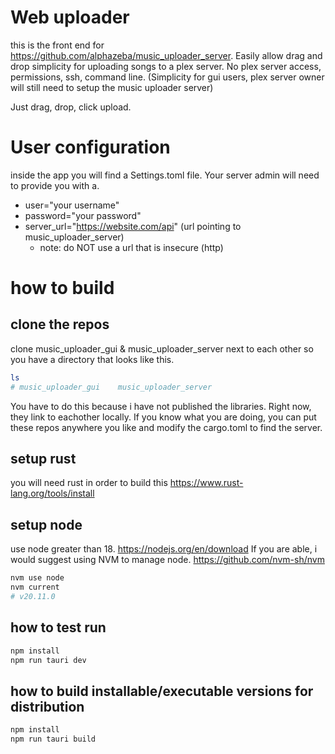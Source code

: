 # Web uploader
this is the front end for https://github.com/alphazeba/music_uploader_server.
Easily allow drag and drop simplicity for uploading songs to a plex server.  No plex server access, permissions, ssh, command line. (Simplicity for gui users, plex server owner will still need to setup the music uploader server)

Just drag, drop, click upload.

# User configuration
inside the app you will find a Settings.toml file.
Your server admin will need to provide you with a.
- user="your username"
- password="your password"
- server_url="https://website.com/api" (url pointing to music_uploader_server)
    - note: do NOT use a url that is insecure (http)

# how to build
## clone the repos
clone music_uploader_gui & music_uploader_server next to each other so you have a directory that looks like this.
```bash
ls
# music_uploader_gui    music_uploader_server
```
You have to do this because i have not published the libraries. Right now, they link to eachother locally.  If you know what you are doing, you can put these repos anywhere you like and modify the cargo.toml to find the server.

## setup rust
you will need rust in order to build this https://www.rust-lang.org/tools/install

## setup node
use node greater than 18. https://nodejs.org/en/download
If you are able, i would suggest using NVM to manage node. https://github.com/nvm-sh/nvm
```bash
nvm use node
nvm current
# v20.11.0
```

## how to test run
```bash
npm install
npm run tauri dev
```

## how to build installable/executable versions for distribution
```bash
npm install
npm run tauri build
```
